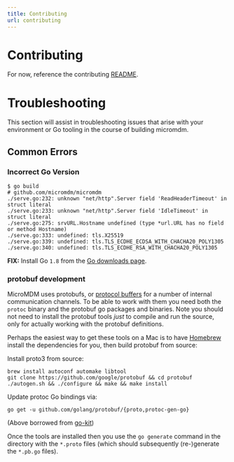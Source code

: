 ```yaml
---
title: Contributing
url: contributing
---
```


# Contributing
For now, reference the contributing [README](https://github.com/micromdm/micromdm/blob/master/CONTRIBUTING.md).

# Troubleshooting
This section will assist in troubleshooting issues that arise with your environment or Go tooling in the course of building micromdm.

## Common Errors

### Incorrect Go Version
```
$ go build
# github.com/micromdm/micromdm
./serve.go:232: unknown "net/http".Server field 'ReadHeaderTimeout' in struct literal
./serve.go:233: unknown "net/http".Server field 'IdleTimeout' in struct literal
./serve.go:275: srvURL.Hostname undefined (type *url.URL has no field or method Hostname)
./serve.go:333: undefined: tls.X25519
./serve.go:339: undefined: tls.TLS_ECDHE_ECDSA_WITH_CHACHA20_POLY1305
./serve.go:340: undefined: tls.TLS_ECDHE_RSA_WITH_CHACHA20_POLY1305
```

**FIX:** Install Go `1.8` from the [Go downloads page](https://golang.org/dl/).

### protobuf development

MicroMDM uses protobufs, or [protocol buffers](https://developers.google.com/protocol-buffers/) for a number of internal communication channels. To be able to work with them you need both the `protoc` binary and the protobuf go packages and binaries. Note you should not need to install the protobuf tools _just_ to compile and run the source, only for actually working with the protobuf definitions.

Perhaps the easiest way to get these tools on a Mac is to have [Homebrew](https://brew.sh/) install the dependencies for you, then build protobuf from source:

Install proto3 from source:
```
brew install autoconf automake libtool
git clone https://github.com/google/protobuf && cd protobuf
./autogen.sh && ./configure && make && make install
```

Update protoc Go bindings via:
```
go get -u github.com/golang/protobuf/{proto,protoc-gen-go}
```

(Above borrowed from [go-kit](https://raw.githubusercontent.com/go-kit/kit/master/examples/addsvc/pb/compile.sh))

Once the tools are installed then you use the `go generate` command in the directory with the `*.proto` files (which should subsequently (re-)generate the `*.pb.go` files).